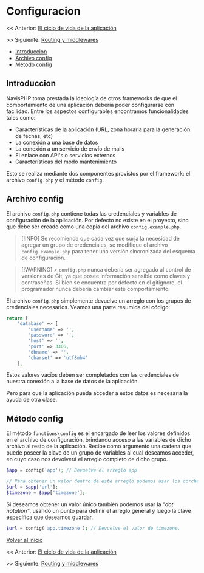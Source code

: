 # Configuracion

<< Anterior: [El ciclo de vida de la aplicación](ciclo_vida.md)

\>> Siguiente: [Routing y middlewares](routing_middlewares.md)

-   [Introduccion](#introduccion)
-   [Archivo config](#archivo-config)
-   [Método config](#método-config)

## Introduccion

NavisPHP toma prestada la ideología de otros frameworks de que el comportamiento de una aplicación debería poder configurarse con facilidad. Entre los aspectos configurables encontramos funcionalidades tales como:

-   Características de la aplicación (URL, zona horaria para la generación de fechas, etc)
-   La conexión a una base de datos
-   La conexión a un servicio de envío de mails
-   El enlace con API's o servicios externos
-   Características del modo mantenimiento

Esto se realiza mediante dos componentes provistos por el framework: el archivo `config.php` y el método `config`.

## Archivo config

El archivo `config.php` contiene todas las credenciales y variables de configuración de la aplicación. Por defecto no existe en el proyecto, sino que debe ser creado como una copia del archivo `config.example.php`.

> [!INFO]
> Se recomienda que cada vez que surja la necesidad de agregar un grupo de credenciales, se modifique el archivo `config.example.php` para tener una versión sincronizada del esquema de configuración.

> [!WARNING] > `config.php` nunca debería ser agregado al control de versiones de Git, ya que posee información sensible como claves y contraseñas. Si bien se encuentra por defecto en el gitignore, el programador nunca debería cambiar este comportamiento.

El archivo `config.php` simplemente devuelve un arreglo con los grupos de credenciales necesarios. Veamos una parte resumida del código:

```php
return [
    'database' => [
        'username' => '',
        'password' => '',
        'host' => '',
        'port' => 3306,
        'dbname' => '',
        'charset' => 'utf8mb4'
    ],
```

Estos valores vacíos deben ser completados con las credenciales de nuestra conexión a la base de datos de la aplicación.

Pero para que la aplicación pueda acceder a estos datos es necesaria la ayuda de otra clase.

## Método config

El método `functions\config` es el encargado de leer los valores definidos en el archivo de configuración, brindando acceso a las variables de dicho archivo al resto de la aplicación. Recibe como argumento una cadena que puede poseer la clave de un grupo de variables al cual deseamos acceder, en cuyo caso nos devolverá el arreglo completo de dicho grupo.

```php
$app = config('app'); // Devuelve el arreglo app

// Para obtener un valor dentro de este arreglo podemos usar los corchetes
$url = $app['url'];
$timezone = $app['timezone'];
```

Si deseamos obtener un valor único también podemos usar la _"dot notation"_, usando un punto para definir el arreglo general y luego la clave específica que deseamos guardar.

```php
$url = config('app.timezone'); // Devuelve el valor de timezone.
```

[Volver al inicio](#configuracion)

<< Anterior: [El ciclo de vida de la aplicación](ciclo_vida.md)

\>> Siguiente: [Routing y middlewares](routing_middlewares.md)
